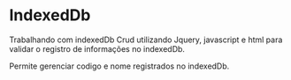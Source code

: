 # IndexedDb
Trabalhando com indexedDb
Crud utilizando Jquery, javascript e html para validar o registro de informações no indexedDb.

Permite gerenciar codigo e nome registrados no indexedDb.
